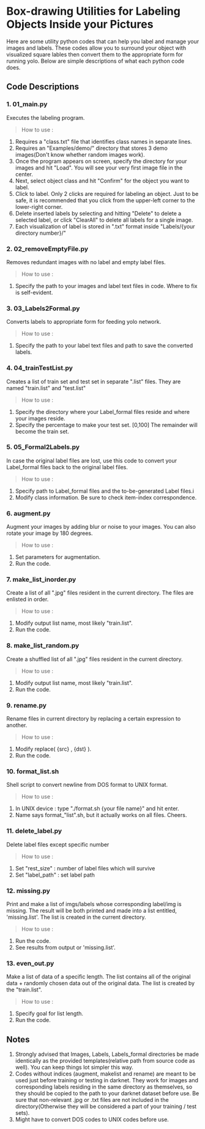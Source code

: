 # Box-drawing Utilities for Labeling Objects Inside your Pictures

Here are some utility python codes that can help you label and manage your images and labels. These codes allow you to surround your object with visualized square lables then convert them to the appropriate form for running yolo. Below are simple descriptions of what each python code does.

## Code Descriptions
### 1. 01_main.py
Executes the labeling program.
> How to use :
1. Requires a "class.txt" file that identifies class names in separate lines.
2. Requires an "Examples/demo/" directory that stores 3 demo images(Don't know whether random images work).
3. Once the program appears on screen, specify the directory for your images and hit "Load". You will see your very first image file in the center.
4. Next, select object class and hit "Confirm" for the object you want to label.
5. Click to label. Only 2 clicks are required for labeling an object. Just to be safe, it is recommended that you click from the upper-left corner to the lower-right corner.
6. Delete inserted labels by selecting and hitting "Delete" to delete a selected label, or click "ClearAll" to delete all labels for a single image.
7. Each visualization of label is stored in ".txt" format inside "Labels/{your directory number}/"

### 2. 02_removeEmptyFile.py
Removes redundant images with no label and empty label files.
> How to use :
1. Specify the path to your images and label text files in code. Where to fix is self-evident.

### 3. 03_Labels2Formal.py
Converts labels to appropriate form for feeding yolo network.
> How to use :
1. Specify the path to your label text files and path to save the converted labels.

### 4. 04_trainTestList.py
Creates a list of train set and test set in separate ".list" files. They are named "train.list" and "test.list"
> How to use :
1. Specify the directory where your Label_formal files reside and where your images reside.
2. Specify the percentage to make your test set. [0,100] The remainder will become the train set.

### 5. 05_Formal2Labels.py
In case the original label files are lost, use this code to convert your Label_formal files back to the original label files.
> How to use :
1. Specify path to Label_formal files and the to-be-generated Label files.i
2. Modify class information. Be sure to check item-index correspondence.

### 6. augment.py
Augment your images by adding blur or noise to your images. You can also rotate your image by 180 degrees.
> How to use :
1. Set parameters for augmentation.
2. Run the code.

### 7. make_list_inorder.py
Create a list of all ".jpg" files resident in the current directory. The files are enlisted in order.
> How to use :
1. Modify output list name, most likely "train.list".
2. Run the code.

### 8. make_list_random.py
Create a shuffled list of all ".jpg" files resident in the current directory.
> How to use :
1. Modify output list name, most likely "train.list".
2. Run the code.

### 9. rename.py
Rename files in current directory by replacing a certain expression to another.
> How to use :
1. Modify replace( {src} , {dst} ).
2. Run the code.

### 10. format_list.sh
Shell script to convert newline from DOS format to UNIX format.
> How to use :
1. In UNIX device : type "./format.sh {your file name}" and hit enter.
2. Name says format_"list".sh, but it actually works on all files. Cheers.

### 11. delete_label.py
Delete label files except specific number
> How to use :
1. Set "rest_size" : number of label files which will survive
2. Set "label_path" : set label path 

### 12. missing.py
Print and make a list of imgs/labels whose corresponding label/img is missing. The result will be both printed and made into a list entitled, 'missing.list'. The list is created in the current directory.
> How to use :
1. Run the code.
2. See results from output or 'missing.list'.

### 13. even_out.py
Make a list of data of a specific length. The list contains all of the original data + randomly chosen data out of the original data. The list is created by the "train.list".
> How to use :
1. Specify goal for list length.
2. Run the code.

## Notes
1. Strongly advised that Images, Labels, Labels_formal directories be made identically as the provided templates(relative path from source code as well). You can keep things lot simpler this way.
2. Codes without indices (augment, makelist and rename) are meant to be used just before training or testing in darknet. They work for images and corresponding labels residing in the same directory as themselves, so they should be copied to the path to your darknet dataset before use. Be sure that non-relevant .jpg or .txt files are not included in the directory(Otherwise they will be considered a part of your training / test sets).
3. Might have to convert DOS codes to UNIX codes before use. 
